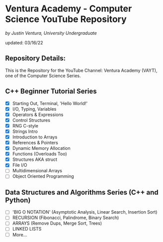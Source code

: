 # Ventura Academy - Computer Science YouTube Repository

*by Justin Ventura, University Undergraduate*

updated: 03/16/22

## Repository Details:

This is the Repository for the YouTube Channel: Ventura Academy (VAYT), one of the Computer Science Series.  

## C++ Beginner Tutorial Series

- [x] Starting Out, Terminal, 'Hello World!'
- [x] I/O, Typing, Variables
- [x] Operators & Expressions
- [x] Control Structures
- [x] RNG C-style
- [x] Strings Intro
- [x] Introduction to Arrays
- [x] References & Pointers
- [x] Dynamic Memory Allocation
- [x] Functions (Overloads Too)
- [x] Structures AKA struct
- [X] File I/O
- [ ] Multidimensional Arrays
- [ ] Object Oriented Programming

## Data Structures and Algorithms Series (C++ and Python)

- [ ] 'BIG O NOTATION' (Asymptotic Analysis, Linear Search, Insertion Sort)
- [ ] RECURSION (Fibonacci, Palindrome, Binary Search)
- [ ] ARRAYS (Remove Dups, Merge Sort, Trees)
- [ ] LINKED LISTS
- [ ] More...
